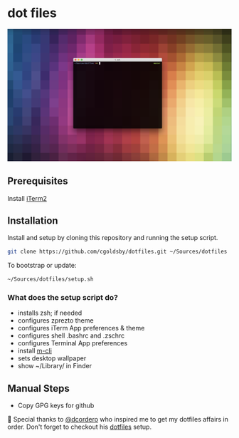 # dot files
![](screenshot.png)

## Prerequisites
Install [iTerm2](https://www.iterm2.com/)

## Installation
Install and setup by cloning this repository and running the setup script.
```bash
git clone https://github.com/cgoldsby/dotfiles.git ~/Sources/dotfiles
```
To bootstrap or update:
```bash
~/Sources/dotfiles/setup.sh
```
### What does the setup script do?
- installs zsh; if needed
- configures zprezto theme
- configures iTerm App preferences & theme
- configures shell .bashrc and .zschrc
- configures Terminal App preferences
- install [m-cli](https://github.com/rgcr/m-cli)
- sets desktop wallpaper
- show ~/Library/ in Finder

## Manual Steps
* Copy GPG keys for github

🌟 Special thanks to [@dcordero](https://github.com/dcordero) who inspired me to get my dotfiles affairs in order. Don't forget to checkout his [dotfiles](https://github.com/dcordero/dotFiles) setup.
